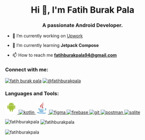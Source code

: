 <h1 align="center">Hi 👋, I'm Fatih Burak Pala</h1>
<h3 align="center">A passionate Android Developer.</h3>

- 🔭 I’m currently working on [Upwork](https://www.upwork.com/freelancers/~0122382be073f6016d)

- 🌱 I’m currently learning **Jetpack Compose**

- 📫 How to reach me **fatihburakpala94@gmail.com**

<h3 align="left">Connect with me:</h3>
<p align="left">
<a href="https://linkedin.com/in/fatih burak pala" target="blank"><img align="center" src="https://raw.githubusercontent.com/rahuldkjain/github-profile-readme-generator/master/src/images/icons/Social/linked-in-alt.svg" alt="fatih burak pala" height="30" width="40" /></a>
<a href="https://medium.com/@fatihburakpala" target="blank"><img align="center" src="https://raw.githubusercontent.com/rahuldkjain/github-profile-readme-generator/master/src/images/icons/Social/medium.svg" alt="@fatihburakpala" height="30" width="40" /></a>
</p>

<h3 align="left">Languages and Tools:</h3>
<p align="left"> <a href="https://developer.android.com" target="_blank" rel="noreferrer"> <img src="https://raw.githubusercontent.com/devicons/devicon/master/icons/android/android-original-wordmark.svg" alt="android" width="40" height="40"/> </a> <a href="https://kotlinlang.org" target="_blank" rel="noreferrer"> <img src="https://www.vectorlogo.zone/logos/kotlinlang/kotlinlang-icon.svg" alt="kotlin" width="40" height="40"/> </a> <a href="https://www.java.com" target="_blank" rel="noreferrer"> <img src="https://raw.githubusercontent.com/devicons/devicon/master/icons/java/java-original.svg" alt="java" width="40" height="40"/> </a> <a href="https://www.figma.com/" target="_blank" rel="noreferrer"> <img src="https://www.vectorlogo.zone/logos/figma/figma-icon.svg" alt="figma" width="40" height="40"/> </a> <a href="https://firebase.google.com/" target="_blank" rel="noreferrer"> <img src="https://www.vectorlogo.zone/logos/firebase/firebase-icon.svg" alt="firebase" width="40" height="40"/> </a> <a href="https://git-scm.com/" target="_blank" rel="noreferrer"> <img src="https://www.vectorlogo.zone/logos/git-scm/git-scm-icon.svg" alt="git" width="40" height="40"/> </a> <a href="https://postman.com" target="_blank" rel="noreferrer"> <img src="https://www.vectorlogo.zone/logos/getpostman/getpostman-icon.svg" alt="postman" width="40" height="40"/> </a> <a href="https://www.sqlite.org/" target="_blank" rel="noreferrer"> <img src="https://www.vectorlogo.zone/logos/sqlite/sqlite-icon.svg" alt="sqlite" width="40" height="40"/> </a> </p>

<p><img align="left" src="https://github-readme-stats.vercel.app/api/top-langs?username=fatihburakpala&show_icons=true&locale=en&layout=compact" alt="fatihburakpala" /></p>

<p>&nbsp;<img align="center" src="https://github-readme-stats.vercel.app/api?username=fatihburakpala&show_icons=true&locale=en" alt="fatihburakpala" /></p>

<p><img align="center" src="https://github-readme-streak-stats.herokuapp.com/?user=fatihburakpala&" alt="fatihburakpala" /></p>
